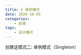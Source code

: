 ```yaml
---
title: 5 单例模式
date: 2020-10-05
categories:
    - 前端
tags:
	- 设计模式
---
```

创建这模式二: 单例模式（Singleton）
<!-- more -->